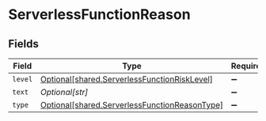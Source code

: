 # ServerlessFunctionReason


## Fields

| Field                                                                                                    | Type                                                                                                     | Required                                                                                                 | Description                                                                                              |
| -------------------------------------------------------------------------------------------------------- | -------------------------------------------------------------------------------------------------------- | -------------------------------------------------------------------------------------------------------- | -------------------------------------------------------------------------------------------------------- |
| `level`                                                                                                  | [Optional[shared.ServerlessFunctionRiskLevel]](undefined/models/shared/serverlessfunctionrisklevel.md)   | :heavy_minus_sign:                                                                                       | N/A                                                                                                      |
| `text`                                                                                                   | *Optional[str]*                                                                                          | :heavy_minus_sign:                                                                                       | N/A                                                                                                      |
| `type`                                                                                                   | [Optional[shared.ServerlessFunctionReasonType]](undefined/models/shared/serverlessfunctionreasontype.md) | :heavy_minus_sign:                                                                                       | N/A                                                                                                      |